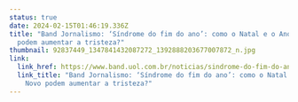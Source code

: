 ```yaml
---
status: true
date: 2024-02-15T01:46:19.336Z
title: "Band Jornalismo: ‘Síndrome do fim do ano’: como o Natal e o Ano Novo
  podem aumentar a tristeza?"
thumbnail: 92837449_1347841432087272_1392888203677007872_n.jpg
link:
  link_href: https://www.band.uol.com.br/noticias/sindrome-do-fim-do-ano-como-o-natal-e-o-ano-novo-podem-aumentar-a-tristeza-16656282
  link_title: "Band Jornalismo: ‘Síndrome do fim do ano’: como o Natal e o Ano
    Novo podem aumentar a tristeza?"
---
```


